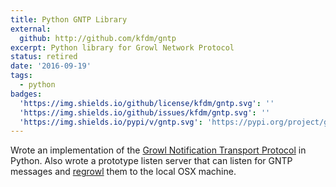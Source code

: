 ```yaml
---
title: Python GNTP Library
external:
  github: http://github.com/kfdm/gntp
excerpt: Python library for Growl Network Protocol
status: retired
date: '2016-09-19'
tags:
  - python
badges:
  'https://img.shields.io/github/license/kfdm/gntp.svg': ''
  'https://img.shields.io/github/issues/kfdm/gntp.svg': ''
  'https://img.shields.io/pypi/v/gntp.svg': 'https://pypi.org/project/gntp/'
---
```


Wrote an implementation of the [Growl Notification Transport Protocol](http://www.growlforwindows.com/gfw/help/gntp.aspx) in Python. Also wrote a prototype listen server that can listen for GNTP messages and [regrowl](https://github.com/kfdm/gntp-regrowl) them to the local OSX machine.
